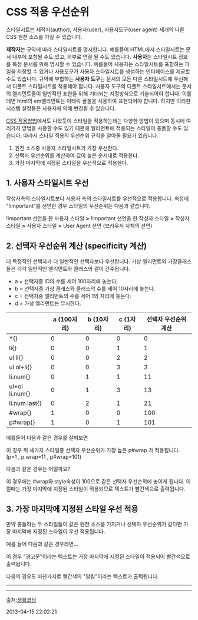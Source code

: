 # CSS 적용 우선순위

스타일시트는 제작자(author), 사용자(user), 사용자도구(user agent) 세개의 다른 CSS 원천 소스를 가질 수 있습니다.

**제작자**는 규약에 따라 스타일시트를 명시합니다. 예를들어 HTML에서 스타일시트는 문서 내부에 포함될 수도 있고, 외부로 연결 될 수도 있습니다.
**사용자**는 스타일시트 정보를 특정 문서를 위해 명시할 수 있습니다. 예를들어 사용자는 스타일시트를 포함하는 파일을 지정할 수 있거나 사용도구가 사용자 스타일시트를 생성하는 인터페이스를 제공할 수도 있습니다.
규약에 부합하는 **사용자 도구**는 문서의 모든 다른 스타일시트에 우선해서 디폴트 스타일시트를 적용해야 합니다. 사용자 도구의 디폴트 스타일시트에서는 문서의 엘리먼트들이 일반적인 표현을 위해 기대되는 지정방식으로 기술되어야 합니다. 이를테면 html의 em엘리먼트는 이태릭 글꼴을 사용하여 표현되어야 합니다. 하지만 이러한 시스템 설정들은 사용자에 의해 변경될 수 있습니다.

[CSS 적용방법](http://opentutorials.org/module/441/3869)에서도 나왔듯이 스타일을 적용하는데는 다양한 방법이 있으며 동시에 여러가지 방법을 사용할 수도 있기 때문에 엘리먼트에 적용되는 스타일이 충돌할 수도 있습니다. 따라서 스타일 적용의 우선순위 규칙을 알아둘 필요가 있습니다.

1. 원천 소스중 사용자 스타일시트가 가장 우선한다.
2. 선택자 우선순위를 계산하여 값이 높은 순서대로 적용한다.
3. 가장 마지막에 지정된 스타일을 우선적으로 적용한다.

## 1. 사용자 스타일시트 우선

작성자측의 스타일시트보다 사용자 측의 스타일시트를 우선적으로 적용합니다.
속성에 "!important"를 선언한 경우 스타일의 우선순위는 다음과 같습니다.

!important 선언을 한 사용자 스타일  **>** !important 선언을 한 작성자 스타일 **>**
작성자 스타일 **>** 사용자 스타일 **>** User Agent 선언 (브라우저 자체의 선언)

## 2. 선택자 우선순위 계산 (specificity 계산)

더 특정적인 선택자가 더 일반적인 선택자보다 우선합니다. 가상 엘리먼트와 가장클래스들은 각각 일반적인 엘리먼트와 클래스와 같이 간주됩니다.

- a = 선택자중 ID의 수를 세어 100자리에 놓는다,
- b = 선택자중 가상 클래스와 클래스의 수를 세어 10자리에 놓는다.
- c = 선택자중 엘리먼트의 수를 세어 1의 자리에 놓는다.
- d = 가상 엘리먼트는 무시한다.

 

|                | a (100자리) | b (10자리) | c (1자리) | 선택자 우선순위 계산 |
| -------------- | --------- | -------- | ------- | ----------- |
| *{}            | 0         | 0        | 0       | 0           |
| li{}           | 0         | 0        | 1       | 1           |
| ul li{}        | 0         | 0        | 2       | 2           |
| ul ol+li{}     | 0         | 0        | 3       | 3           |
| li.num{}       | 0         | 1        | 1       | 11          |
| ul+ol li.num{} | 0         | 1        | 3       | 13          |
| li.num.last{}  | 0         | 2        | 1       | 21          |
| #wrap{}        | 1         | 0        | 0       | 100         |
| p#wrap{}       | 1         | 0        | 1       | 101         |

예를들어 다음과 같은 경우를 살펴보면

이 경우 위 세가지 스타일중 선택자 우선순위가 가장 높은 p#wrap 가 적용됩니다.
(p=1 , p.wrap=11 , p#wrap=101)

다음과 같은 경우는 어떨까요?

이 경우에는 #wrap와 style속성이 100으로 같은 선택자 우선순위에 놓이게 됩니다. 이럴때는 가장 마지막에 지정된 스타일이 적용되므로 텍스트가 빨간색으로 출력됩니다.

 

## 3. 가장 마지막에 지정된 스타일 우선 적용

만약 충돌하는 두 스타일들이 같은 원천 소스를 가지거나 선택자 우선순위가 같다면 가장 마지막에 지정된 스타일이 우선 적용됩니다.

예를 들어 다음과 같은 경우라면...

이 경우 "경고문"이라는 텍스트는 가장 마지막에 지정된 스타일이 적용되어 빨간색으로 출력됩니다.

다음의 경우도 마찬가지로 빨간색의 "알림"이라는 텍스트가 출력됩니다.

- --

---

출처:[생활코딩](https://opentutorials.org/module/484/4149)

2013-04-15 22:02:21